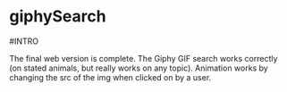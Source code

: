 # giphySearch

#INTRO

The final web version is complete. The Giphy GIF search works correctly (on stated animals, but really works on any topic). 
Animation works by changing the src of the img when clicked on by a user.
